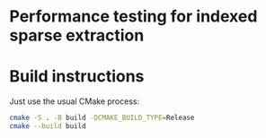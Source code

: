 # Performance testing for indexed sparse extraction

# Build instructions

Just use the usual CMake process:

```sh
cmake -S . -B build -DCMAKE_BUILD_TYPE=Release
cmake --build build
```

